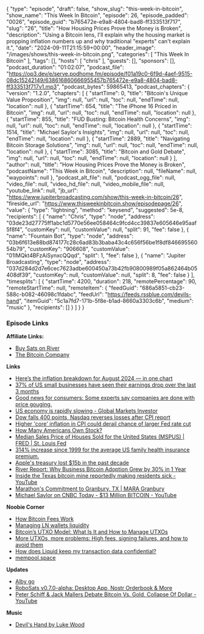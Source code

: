 {
  "type": "episode",
  "draft": false,
  "show_slug": "this-week-in-bitcoin",
  "show_name": "This Week In Bitcoin",
  "episode": 26,
  "episode_padded": "0026",
  "episode_guid": "b765472e-e9a8-4804-bad8-ff333513f717",
  "slug": "26",
  "title": "How Housing Prices Prove the Money is Broken",
  "description": "Using a Bitcoin lens, I'll explain why the housing market is propping inflation numbers up and why traditional \"experts\" can't explain it.",
  "date": "2024-09-11T21:15:59+00:00",
  "header_image": "/images/shows/this-week-in-bitcoin.png",
  "categories": [
    "This Week In Bitcoin"
  ],
  "tags": [],
  "hosts": [
    "chris"
  ],
  "guests": [],
  "sponsors": [],
  "podcast_duration": "01:02:07",
  "podcast_file": "https://op3.dev/e/serve.podhome.fm/episode/f01a19c0-6f9d-4aef-9515-08dc15242149/638616860666955457b765472e-e9a8-4804-bad8-ff333513f717v1.mp3",
  "podcast_bytes": 59865413,
  "podcast_chapters": {
    "version": "1.2.0",
    "chapters": [
      {
        "startTime": 0,
        "title": "Bitcoin's Unique Value Proposition",
        "img": null,
        "url": null,
        "toc": null,
        "endTime": null,
        "location": null
      },
      {
        "startTime": 654,
        "title": "The iPhone 16 Priced in Bitcoin",
        "img": null,
        "url": null,
        "toc": null,
        "endTime": null,
        "location": null
      },
      {
        "startTime": 855,
        "title": "FUD Busting: Bitcoin Health Concerns",
        "img": null,
        "url": null,
        "toc": null,
        "endTime": null,
        "location": null
      },
      {
        "startTime": 1514,
        "title": "Michael Saylor's Insights",
        "img": null,
        "url": null,
        "toc": null,
        "endTime": null,
        "location": null
      },
      {
        "startTime": 2889,
        "title": "Navigating Bitcoin Storage Solutions",
        "img": null,
        "url": null,
        "toc": null,
        "endTime": null,
        "location": null
      },
      {
        "startTime": 3085,
        "title": "Bitcoin and Gold Debate",
        "img": null,
        "url": null,
        "toc": null,
        "endTime": null,
        "location": null
      }
    ],
    "author": null,
    "title": "How Housing Prices Prove the Money is Broken",
    "podcastName": "This Week in Bitcoin",
    "description": null,
    "fileName": null,
    "waypoints": null
  },
  "podcast_alt_file": null,
  "podcast_ogg_file": null,
  "video_file": null,
  "video_hd_file": null,
  "video_mobile_file": null,
  "youtube_link": null,
  "jb_url": "https://www.jupiterbroadcasting.com/show/this-week-in-bitcoin/26",
  "fireside_url": "https://www.thisweekinbitcoin.show/episodepage/26",
  "value": {
    "type": "lightning",
    "method": "keysend",
    "suggested": 5e-8,
    "recipients": [
      {
        "name": "Chris",
        "type": "node",
        "address": "03de23d27775ff1abc1d5770e56ee058464c9fcd4cc39837e605646e95aaf5f8f4",
        "customKey": null,
        "customValue": null,
        "split": 91,
        "fee": false
      },
      {
        "name": "Fountain Bot",
        "type": "node",
        "address": "03b6f613e88bd874177c28c6ad83b3baba43c4c656f56be1f8df84669556054b79",
        "customKey": "906608",
        "customValue": "01IMQkt4BFzAiSynxcQQqd",
        "split": 1,
        "fee": false
      },
      {
        "name": "Jupiter Broadcasting",
        "type": "node",
        "address": "037d284d2d7e6cec7623adbe600450a73b42fb90800989f05a862464b05408df39",
        "customKey": null,
        "customValue": null,
        "split": 8,
        "fee": false
      }
    ],
    "timesplits": [
      {
        "startTime": 4200,
        "duration": 218,
        "remotePercentage": 90,
        "remoteStartTime": null,
        "remoteItem": {
          "feedGuid": "686a5851-cb23-588c-b082-46098c1fdabc",
          "feedUrl": "https://feeds.rssblue.com/devils-hand",
          "itemGuid": "5c1a7fd7-171b-5f8e-b1ad-8660a3303c6b",
          "medium": "music"
        },
        "recipients": []
      }
    ]
  }
}


### Episode Links

**Affiliate Links:**

* [Buy Sats on River](https://river.com/signup?r=3CT4V56E)
* [The Bitcoin Company](https://app.thebitcoincompany.com/signup?ref=UNPLUGGED)

**Links**

* [Here’s the inflation breakdown for August 2024 — in one chart](https://www.cnbc.com/2024/09/11/heres-the-inflation-breakdown-for-august-2024-in-one-chart.html)
* [37% of US small businesses have seen their earnings drop over the last 3 months](https://x.com/KobeissiLetter/status/1833905774650630312)
* [Good news for consumers: Some experts say companies are done with price gouging.](https://www.marketwatch.com/livecoverage/cpi-report-for-august-inflation-data-expected-to-weigh-heavily-on-fed-s-rate-cut-plan/card/good-news-for-consumers-some-experts-say-companies-are-done-with-price-gouging--tEKuGb4lU9naEgIeZsuP?&mod=home-page)
* [US economy is rapidly slowing - Global Markets Investor](https://www.globalmarketsinvestor.xyz/p/us-economy-is-rapidly-slowing)
* [ Dow falls 400 points, Nasdaq reverses losses after CPI report](https://www.marketwatch.com/livecoverage/stock-market-today-dow-futures-dip-as-cpi-inflation-data-looms?mod=home-page)
* [Higher 'core' inflation in CPI could derail chance of larger Fed rate cut ](https://www.marketwatch.com/livecoverage/cpi-report-for-august-inflation-data-expected-to-weigh-heavily-on-fed-s-rate-cut-plan/card/higher-core-inflation-in-cpi-could-derail-chance-of-larger-fed-rate-cut-QzclbdxkWkL17QgnfvN4?mod=home-page)
* [How Many Americans Own Stock? ](https://www.fool.com/research/how-many-americans-own-stock/)
* [Median Sales Price of Houses Sold for the United States (MSPUS) | FRED | St. Louis Fed](https://fred.stlouisfed.org/series/MSPUS)
* [314% increase since 1999 for the average US family health insurance premium.](https://x.com/charliebilello/status/1833345166586814774?t=hwFJNsuq2bEezMrnZUDOow)
* [Apple's treasury lost $15b in the past decade](https://x.com/Leishman/status/1833215910208852449)
* [River Report: Why Business Bitcoin Adoption Grew by 30% in 1 Year](https://blog.river.com/business-bitcoin-adoption-2024/)
* [Inside the Texas bitcoin mine reportedly making residents sick - YouTube](https://www.youtube.com/watch?v=cEhPTdorNDs)
* [Marathon's Commitment to Granbury, TX | MARA Granbury](https://www.maragranbury.com/posts/marathons-commitment-to-granbury-tx)
* [Michael Saylor on CNBC Today - $13 Million BITCOIN - YouTube](https://www.youtube.com/watch?v=-jXOtjAoKWs)

**Noobie Corner**

* [How Bitcoin Fees Work ](https://river.com/learn/how-bitcoin-fees-work/)
* [Managing LN wallets liquidity](https://stacker.news/items/679242)
* [Bitcoin’s UTXO Model: What Is It and How to Manage UTXOs](https://river.com/learn/bitcoins-utxo-model/)
* [More UTXOs, more problems: High fees, signing failures, and how to avoid them](https://unchained.com/blog/too-many-bitcoin-utxos/)
* [How does Liquid keep my transaction data confidential? ](https://help.blockstream.com/hc/en-us/articles/900001390743-How-does-Liquid-keep-my-transaction-data-confidential)
* [mempool.space ](https://mempool.space/)

**Updates**

* [Alby go](https://github.com/getAlby/go)
* [RoboSats v0.7.0-alpha: Desktop App, Nostr Orderbook & More](https://www.nobsbitcoin.com/robosats-v0-7-0-alpha/)
* [Peter Schiff & Jack Mallers Debate Bitcoin Vs. Gold, Collapse Of Dollar - YouTube](https://www.youtube.com/watch?v=MSlEQA1BoOE&t=2402s)

**Music**

* [Devil's Hand by Luke Wood](https://podcastindex.org/podcast/7000750?episode=27024520183)
